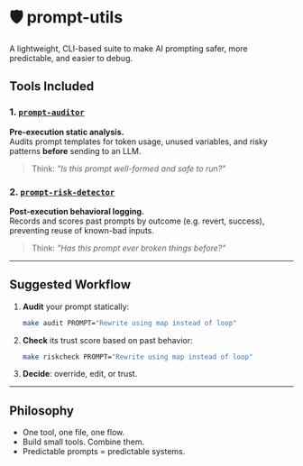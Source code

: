 # 🛡️ prompt-utils

A lightweight, CLI-based suite to make AI prompting safer, more predictable, and easier to debug.

## Tools Included

### 1. [`prompt-auditor`](./prompt-auditor)

**Pre-execution static analysis.**  
Audits prompt templates for token usage, unused variables, and risky patterns **before** sending to an LLM.

> Think: _"Is this prompt well-formed and safe to run?"_

### 2. [`prompt-risk-detector`](./prompt-risk-detector)

**Post-execution behavioral logging.**  
Records and scores past prompts by outcome (e.g. revert, success), preventing reuse of known-bad inputs.

> Think: _"Has this prompt ever broken things before?"_

---

## Suggested Workflow

1. **Audit** your prompt statically:
   ```bash
   make audit PROMPT="Rewrite using map instead of loop"
   ```

2. **Check** its trust score based on past behavior:
   ```bash
   make riskcheck PROMPT="Rewrite using map instead of loop"
   ```

3. **Decide**: override, edit, or trust.

---

## Philosophy

- One tool, one file, one flow.
- Build small tools. Combine them.
- Predictable prompts = predictable systems.
